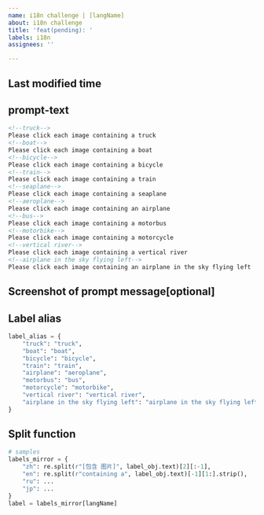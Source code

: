 ```yaml
---
name: i18n challenge | [langName]
about: i18n challenge
title: 'feat(pending): '
labels: i18n
assignees: ''

---
```


<!--Modify [langName] in the title-->
<!--i18n challenge | ru-->
<!--i18n challenge | jp-->

## Last modified time

<!--The UTC time of your first issue submission-->

## prompt-text

<!--Prompt message, which must contain all known labels.  It is critical that the prompt information be copied from the web page tabs rather than entered manually.-->

```markdown
<!--truck-->
Please click each image containing a truck
<!--boat-->
Please click each image containing a boat
<!--bicycle-->
Please click each image containing a bicycle
<!--train-->
Please click each image containing a train
<!--seaplane-->
Please click each image containing a seaplane
<!--aeroplane-->
Please click each image containing an airplane
<!--bus-->
Please click each image containing a motorbus
<!--motorbike-->
Please click each image containing a motorcycle
<!--vertical river-->
Please click each image containing a vertical river
<!--airplane in the sky flying left-->
Please click each image containing an airplane in the sky flying left
```

## Screenshot of prompt message[optional]

<!--Contains prompt messages and the challenge sample-->

## Label alias

<!--Modify the key in the dictionary-->

```python
label_alias = {
    "truck": "truck",
    "boat": "boat",
    "bicycle": "bicycle",
    "train": "train",
    "airplane": "aeroplane",
    "motorbus": "bus",
    "motorcycle": "motorbike",
    "vertical river": "vertical river",
    "airplane in the sky flying left": "airplane in the sky flying left",
}

```

## Split function

<!--Must be elegant and refined enough to work with all labels-->

```python
# samples
labels_mirror = {
    "zh": re.split(r"[包含 图片]", label_obj.text)[2][:-1],
    "en": re.split(r"containing a", label_obj.text)[-1][1:].strip(),
    "ru": ...
    "jp": ...
}
label = labels_mirror[langName]
```
